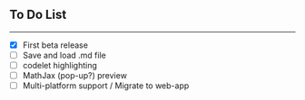 ## To Do List
---
- [x] First beta release
- [ ] Save and load .md file
- [ ] codelet highlighting
- [ ] MathJax (pop-up?) preview
- [ ] Multi-platform support / Migrate to web-app
